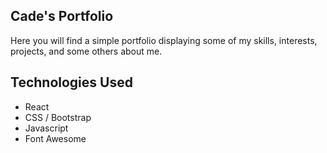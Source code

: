 ## Cade's Portfolio

Here you will find a simple portfolio displaying some of my skills, interests, projects, and some others about me.

## Technologies Used
- React
- CSS / Bootstrap
- Javascript
- Font Awesome
